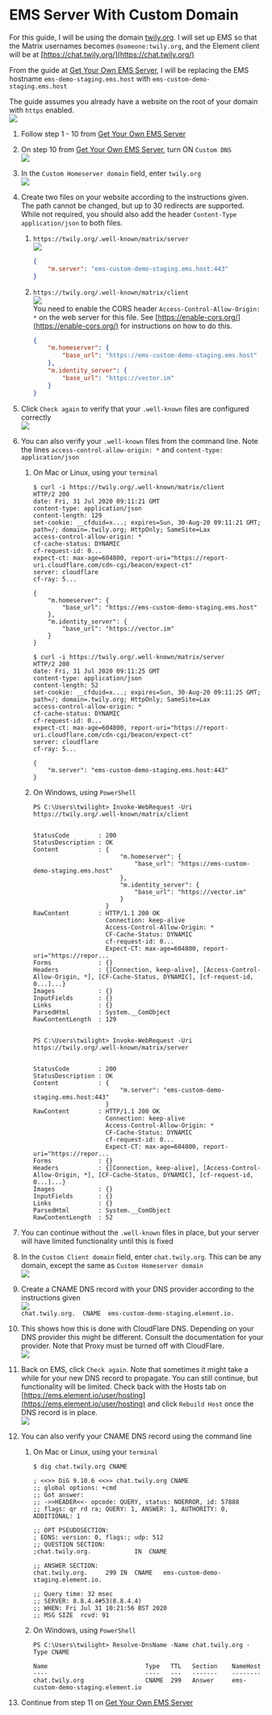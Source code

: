 # EMS Server With Custom Domain

For this guide, I will be using the domain [twily.org](https://twily.org/). I will set up EMS so that the Matrix usernames becomes `@someone:twily.org`, and the Element client will be at [https://chat.twily.org/](https://chat.twily.org/)

From the guide at [Get Your Own EMS Server](Get-Your-Own-EMS-Server.md), I will be replacing the EMS hostname `ems-demo-staging.ems.host` with `ems-custom-demo-staging.ems.host`

The guide assumes you already have a website on the root of your domain with `https` enabled.  
![](images/Screen%20Shot%202020-07-31%20at%209.06.17%20AM.png)

1. Follow step 1 - 10 from [Get Your Own EMS Server](Get-Your-Own-EMS-Server.md)

1. On step 10 from [Get Your Own EMS Server](Get-Your-Own-EMS-Server.md), turn ON `Custom DNS`  
![](images/Screen%20Shot%202020-07-31%20at%209.07.59%20AM.png)

1. In the `Custom Homeserver domain` field, enter `twily.org`  
![](images/Screen%20Shot%202020-07-31%20at%209.08.47%20AM.png)

1. Create two files on your website according to the instructions given.  
The path cannot be changed, but up to 30 redirects are supported.  
While not required, you should also add the header `Content-Type application/json` to both files.

    1. `https://twily.org/.well-known/matrix/server`  
    ![](images/Screen%20Shot%202020-07-31%20at%209.12.39%20AM.png)
        ```json
        {
            "m.server": "ems-custom-demo-staging.ems.host:443"
        }
        ```

    2. `https://twily.org/.well-known/matrix/client`  
    ![](images/Screen%20Shot%202020-07-31%20at%209.19.07%20AM.png)  
    You need to enable the CORS header `Access-Control-Allow-Origin: *` on the web server for this file. See [https://enable-cors.org/](https://enable-cors.org/) for instructions on how to do this.
        ```json
        {
            "m.homeserver": {
                "base_url": "https://ems-custom-demo-staging.ems.host"
            },
            "m.identity_server": {
                "base_url": "https://vector.im"
            }
        }
        ```

1. Click `Check again` to verify that your `.well-known` files are configured correctly  
![](images/Screen%20Shot%202020-07-31%20at%209.22.19%20AM.png)

1. You can also verify your `.well-known` files from the command line. Note the lines `access-control-allow-origin: *` and `content-type: application/json`

    1. On Mac or Linux, using your `terminal`  
        ```
        $ curl -i https://twily.org/.well-known/matrix/client
        HTTP/2 200 
        date: Fri, 31 Jul 2020 09:11:21 GMT
        content-type: application/json
        content-length: 129
        set-cookie: __cfduid=x...; expires=Sun, 30-Aug-20 09:11:21 GMT; path=/; domain=.twily.org; HttpOnly; SameSite=Lax
        access-control-allow-origin: *
        cf-cache-status: DYNAMIC
        cf-request-id: 0...
        expect-ct: max-age=604800, report-uri="https://report-uri.cloudflare.com/cdn-cgi/beacon/expect-ct"
        server: cloudflare
        cf-ray: 5...

        {
            "m.homeserver": {
                "base_url": "https://ems-custom-demo-staging.ems.host"
            },
            "m.identity_server": {
                "base_url": "https://vector.im"
            }
        }

        $ curl -i https://twily.org/.well-known/matrix/server
        HTTP/2 200 
        date: Fri, 31 Jul 2020 09:11:25 GMT
        content-type: application/json
        content-length: 52
        set-cookie: __cfduid=x...; expires=Sun, 30-Aug-20 09:11:25 GMT; path=/; domain=.twily.org; HttpOnly; SameSite=Lax
        access-control-allow-origin: *
        cf-cache-status: DYNAMIC
        cf-request-id: 0...
        expect-ct: max-age=604800, report-uri="https://report-uri.cloudflare.com/cdn-cgi/beacon/expect-ct"
        server: cloudflare
        cf-ray: 5...

        {
            "m.server": "ems-custom-demo-staging.ems.host:443"
        }  
        ```

    1. On Windows, using `PowerShell`  
        ```
        PS C:\Users\twilight> Invoke-WebRequest -Uri https://twily.org/.well-known/matrix/client


        StatusCode        : 200
        StatusDescription : OK
        Content           : {
                                "m.homeserver": {
                                    "base_url": "https://ems-custom-demo-staging.ems.host"
                                },
                                "m.identity_server": {
                                    "base_url": "https://vector.im"
                                }
                            }
        RawContent        : HTTP/1.1 200 OK
                            Connection: keep-alive
                            Access-Control-Allow-Origin: *
                            CF-Cache-Status: DYNAMIC
                            cf-request-id: 0...
                            Expect-CT: max-age=604800, report-uri="https://repor...
        Forms             : {}
        Headers           : {[Connection, keep-alive], [Access-Control-Allow-Origin, *], [CF-Cache-Status, DYNAMIC], [cf-request-id, 0...]...}
        Images            : {}
        InputFields       : {}
        Links             : {}
        ParsedHtml        : System.__ComObject
        RawContentLength  : 129


        PS C:\Users\twilight> Invoke-WebRequest -Uri https://twily.org/.well-known/matrix/server


        StatusCode        : 200
        StatusDescription : OK
        Content           : {
                                "m.server": "ems-custom-demo-staging.ems.host:443"
                            }
        RawContent        : HTTP/1.1 200 OK
                            Connection: keep-alive
                            Access-Control-Allow-Origin: *
                            CF-Cache-Status: DYNAMIC
                            cf-request-id: 0...
                            Expect-CT: max-age=604800, report-uri="https://repor...
        Forms             : {}
        Headers           : {[Connection, keep-alive], [Access-Control-Allow-Origin, *], [CF-Cache-Status, DYNAMIC], [cf-request-id, 0...]...}
        Images            : {}
        InputFields       : {}
        Links             : {}
        ParsedHtml        : System.__ComObject
        RawContentLength  : 52
        ```

1. You can continue without the `.well-known` files in place, but your server will have limited functionality until this is fixed

1. In the `Custom Client domain` field, enter `chat.twily.org`. This can be any domain, except the same as `Custom Homeserver domain`  
![](images/Screen%20Shot%202020-07-31%20at%209.26.35%20AM.png)

1. Create a CNAME DNS record with your DNS provider according to the instructions given  
![](images/Screen%20Shot%202020-07-31%20at%209.51.37%20AM.png)  
`chat.twily.org.  CNAME  ems-custom-demo-staging.element.io.`

1. This shows how this is done with CloudFlare DNS. Depending on your DNS provider this might be different. Consult the documentation for your provider. Note that Proxy must be turned off with CloudFlare.  
![](images/Screen%20Shot%202020-07-31%20at%209.52.41%20AM.png)

1. Back on EMS, click `Check again`. Note that sometimes it might take a while for your new DNS record to propagate. You can still continue, but functionality will be limited. Check back with the Hosts tab on [https://ems.element.io/user/hosting](https://ems.element.io/user/hosting) and click `Rebuild Host` once the DNS record is in place.  
![](images/Screen%20Shot%202020-07-31%20at%209.56.18%20AM.png)

1. You can also verify your CNAME DNS record using the command line

    1. On Mac or Linux, using your `terminal`  
        ```
        $ dig chat.twily.org CNAME

        ; <<>> DiG 9.10.6 <<>> chat.twily.org CNAME
        ;; global options: +cmd
        ;; Got answer:
        ;; ->>HEADER<<- opcode: QUERY, status: NOERROR, id: 57888
        ;; flags: qr rd ra; QUERY: 1, ANSWER: 1, AUTHORITY: 0, ADDITIONAL: 1

        ;; OPT PSEUDOSECTION:
        ; EDNS: version: 0, flags:; udp: 512
        ;; QUESTION SECTION:
        ;chat.twily.org.			IN	CNAME

        ;; ANSWER SECTION:
        chat.twily.org.		299	IN	CNAME	ems-custom-demo-staging.element.io.

        ;; Query time: 32 msec
        ;; SERVER: 8.8.4.4#53(8.8.4.4)
        ;; WHEN: Fri Jul 31 10:21:56 BST 2020
        ;; MSG SIZE  rcvd: 91
        ```

    1. On Windows, using `PowerShell`  
        ```
        PS C:\Users\twilight> Resolve-DnsName -Name chat.twily.org -Type CNAME

        Name                           Type   TTL   Section    NameHost
        ----                           ----   ---   -------    --------
        chat.twily.org                 CNAME  299   Answer     ems-custom-demo-staging.element.io
        ```

1. Continue from step 11 on [Get Your Own EMS Server](Get-Your-Own-EMS-Server.md)
